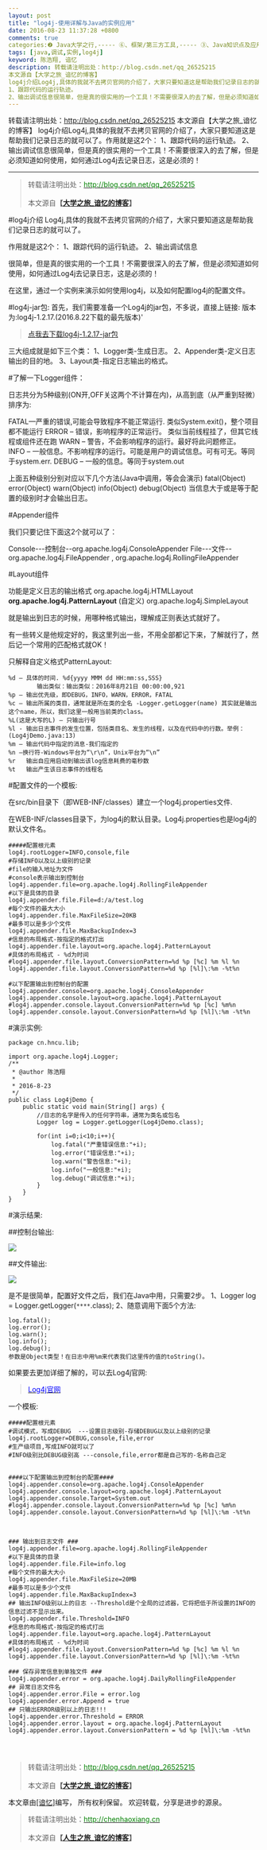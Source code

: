 ```yaml
---
layout: post
title: "log4j-使用详解与Java的实例应用"
date: 2016-08-23 11:37:28 +0800
comments: true
categories:❷ Java大学之行,----- ⑥、框架/第三方工具,----- ③、Java知识点及应用
tags: [java,调试,实例,log4j]
keyword: 陈浩翔, 谙忆
description: 转载请注明出处：http://blog.csdn.net/qq_26525215
本文源自【大学之旅_谙忆的博客】
log4j介绍Log4j,具体的我就不去拷贝官网的介绍了，大家只要知道这是帮助我们记录日志的就可以了。作用就是这2个： 
1、跟踪代码的运行轨迹。 
2、输出调试信息很简单，但是真的很实用的一个工具！不需要很深入的去了解，但是必须知道如何使用，如何通过Log4j去记录日志，这是必须的！ 
---
```



转载请注明出处：http://blog.csdn.net/qq_26525215
本文源自【大学之旅_谙忆的博客】
log4j介绍Log4j,具体的我就不去拷贝官网的介绍了，大家只要知道这是帮助我们记录日志的就可以了。作用就是这2个： 
1、跟踪代码的运行轨迹。 
2、输出调试信息很简单，但是真的很实用的一个工具！不需要很深入的去了解，但是必须知道如何使用，如何通过Log4j去记录日志，这是必须的！
<!-- more -->
----------

<blockquote cite='陈浩翔'>
<p background-color='#D3D3D3'>转载请注明出处：<a href='http://blog.csdn.net/qq_26525215'><font color="green">http://blog.csdn.net/qq_26525215</font></a><br><br>
本文源自<strong>【<a href='http://blog.csdn.net/qq_26525215' target='_blank'>大学之旅_谙忆的博客</a>】</strong></p>
</blockquote>

#log4j介绍
Log4j,具体的我就不去拷贝官网的介绍了，大家只要知道这是帮助我们记录日志的就可以了。

作用就是这2个：
1、跟踪代码的运行轨迹。
2、输出调试信息

很简单，但是真的很实用的一个工具！不需要很深入的去了解，但是必须知道如何使用，如何通过Log4j去记录日志，这是必须的！

在这里，通过一个实例来演示如何使用log4j，以及如何配置log4j的配置文件。

#log4j-jar包:
首先，我们需要准备一个Log4j的jar包，不多说，直接上链接:
版本为:log4j-1.2.17.(2016.8.22下载的最先版本)'
<blockquote>
<a href='https://github.com/chenhaoxiang/Java/tree/master/log4j_jar' target='_blank'>点我去下载log4j-1.2.17-jar包</a>
</blockquote>

三大组成就是如下三个类：
1、Logger类-生成日志。
2、Appender类-定义日志输出的目的地。
3、Layout类-指定日志输出的格式。

#了解一下Logger组件：

 日志共分为5种级别(ON开,OFF关这两个不计算在内)，从高到底（从严重到轻微）排序为:
 
  FATAL—严重的错误,可能会导致程序不能正常运行. 类似System.exit()，整个项目都不能运行
  ERROR – 错误，影响程序的正常运行。           类似当前线程挂了，但其它线程或组件还在跑
  WARN – 警告，不会影响程序的运行。最好将此问题修正。
  INFO – 一般信息。不影响程序的运行。可能是用户的调试信息。可有可无。等同于system.err.
  DEBUG – 一般的信息。等同于system.out
  
上面五种级别分别对应以下几个方法(Java中调用，等会会演示)
  fatal(Object)
  error(Object)
  warn(Object)
  info(Object)
  debug(Object)
当信息大于或是等于配置的级别时才会输出日志。


#Appender组件

我们只要记住下面这2个就可以了：

Console---控制台--org.apache.log4j.ConsoleAppender
File---文件--org.apache.log4j.FileAppender , org.apache.log4j.RollingFileAppender

#Layout组件

 功能是定义日志的输出格式
  org.apache.log4j.HTMLLayout
  **org.apache.log4j.PatternLayout** (自定义)
  org.apache.log4j.SimpleLayout

就是输出到日志的时候，用哪种格式输出，理解成正则表达式就好了。

有一些转义是他规定好的，我这里列出一些，不用全部都记下来，了解就行了，然后记一个常用的匹配格式就OK！

只解释自定义格式PatternLayout:

```
%d – 具体的时间. %d{yyyy MMM dd HH:mm:ss,SSS}
		输出类似：输出类似：2016年8月21日 00:00:00,921
%p – 输出优先级，即DEBUG，INFO，WARN，ERROR，FATAL 
%c – 输出所属的类目，通常就是所在类的全名 -Logger.getLogger(name) 其实就是输出这个name，所以，我们这里一般用当前类的class。
%L(这是大写的L) — 只输出行号
%l - 输出日志事件的发生位置，包括类目名、发生的线程，以及在代码中的行数。举例：(Log4jDemo.java:13)
%m – 输出代码中指定的消息-我们指定的
%n —换行符-Windows平台为“\r\n”，Unix平台为“\n” 
%r   输出自应用启动到输出该log信息耗费的毫秒数 
%t   输出产生该日志事件的线程名
```


#配置文件的一个模板:

在src/bin目录下（即WEB-INF/classes）建立一个log4j.properties文件.

在WEB-INF/classes目录下，为log4j的默认目录。Log4j.properties也是log4j的默认文件名。

```
#####配置根元素
log4j.rootLogger=INFO,console,file
#存储INFO以及以上级别的记录
#file的输入地址为文件
#console表示输出到控制台
log4j.appender.file=org.apache.log4j.RollingFileAppender
#以下是具体的目录
log4j.appender.file.File=d:/a/test.log
#每个文件的最大大小
log4j.appender.file.MaxFileSize=20KB
#最多可以是多少个文件
log4j.appender.file.MaxBackupIndex=3
#信息的布局格式-按指定的格式打出
log4j.appender.file.layout=org.apache.log4j.PatternLayout
#具体的布局格式 - %d为时间
#log4j.appender.file.layout.ConversionPattern=%d %p [%c] %m %l %n
log4j.appender.file.layout.ConversionPattern=%d %p [%l]\:%m -%t%n 

#以下配置输出到控制台的配置
log4j.appender.console=org.apache.log4j.ConsoleAppender
log4j.appender.console.layout=org.apache.log4j.PatternLayout
#log4j.appender.console.layout.ConversionPattern=%d %p [%c] %m%n
log4j.appender.console.layout.ConversionPattern=%d %p [%l]\:%m -%t%n 
```


#演示实例:

```
package cn.hncu.lib;

import org.apache.log4j.Logger;
/**
 * @author 陈浩翔
 *
 * 2016-8-23
 */
public class Log4jDemo {
	public static void main(String[] args) {
		//日志的名字是传入的任何字符串，通常为类名或包名
		Logger log = Logger.getLogger(Log4jDemo.class);
		
		for(int i=0;i<10;i++){
			log.fatal("严重错误信息:"+i);
			log.error("错误信息:"+i);
			log.warn("警告信息:"+i);
			log.info("一般信息:"+i);
			log.debug("调试信息:"+i);
		}
	}
}

```

#演示结果:

##控制台输出:

![](http://img.blog.csdn.net/20160823112923649)

##文件输出:

![](http://img.blog.csdn.net/20160823113005761)



是不是很简单，配置好文件之后，我们在Java中用，只需要2步。
1、Logger log = Logger.getLogger(`****`.class);
2、随意调用下面5个方法:
```
log.fatal();
log.error();
log.warn();
log.info();
log.debug();
参数是Object类型！在日志中用%m来代表我们这里传的值的toString()。
```

如果要去更加详细了解的，可以去Log4j官网:

<blockquote cite='陈浩翔'>
<p background-color='#D3D3D3'><a href='https://logging.apache.org/log4j/1.2/'><font color="blue">Log4j官网</font></a></p>
</blockquote>


一个模板:

```
#####配置根元素
#调试模式，写成DEBUG  ---设置日志级别-存储DEBUG以及以上级别的记录
log4j.rootLogger=DEBUG,console,file,error
#生产级项目,写成INFO就可以了
#INFO级别比DEBUG级别高 ---console,file,error都是自己写的-名称自己定


####以下配置输出到控制台的配置####
log4j.appender.console=org.apache.log4j.ConsoleAppender
log4j.appender.console.layout=org.apache.log4j.PatternLayout
log4j.appender.console.Target=System.out
#log4j.appender.console.layout.ConversionPattern=%d %p [%c] %m%n
log4j.appender.console.layout.ConversionPattern=%d %p [%l]\:%m -%t%n



### 输出到日志文件 ###
log4j.appender.file=org.apache.log4j.RollingFileAppender
#以下是具体的目录
log4j.appender.file.File=info.log
#每个文件的最大大小
log4j.appender.file.MaxFileSize=20MB
#最多可以是多少个文件
log4j.appender.file.MaxBackupIndex=3
## 输出INFO级别以上的日志 --Threshold是个全局的过滤器，它将把低于所设置的INFO的信息过滤不显示出来。
log4j.appender.file.Threshold=INFO
#信息的布局格式-按指定的格式打出
log4j.appender.file.layout=org.apache.log4j.PatternLayout
#具体的布局格式 - %d为时间
#log4j.appender.file.layout.ConversionPattern=%d %p [%c] %m %l %n
log4j.appender.file.layout.ConversionPattern=%d %p [%l]\:%m -%t%n

### 保存异常信息到单独文件 ###
log4j.appender.error = org.apache.log4j.DailyRollingFileAppender
## 异常日志文件名
log4j.appender.error.File = error.log
log4j.appender.error.Append = true
## 只输出ERROR级别以上的日志!!!
log4j.appender.error.Threshold = ERROR
log4j.appender.error.layout = org.apache.log4j.PatternLayout
log4j.appender.error.layout.ConversionPattern = %d %p [%l]\:%m -%t%n




```



<blockquote cite='陈浩翔'>
<p background-color='#D3D3D3'>转载请注明出处：<a href='http://blog.csdn.net/qq_26525215'><font color="green">http://blog.csdn.net/qq_26525215</font></a><br><br>
本文源自<strong>【<a href='http://blog.csdn.net/qq_26525215' target='_blank'>大学之旅_谙忆的博客</a>】</strong></p>
</blockquote>

本文章由<a href="http://chenhaoxiang.cn/">[谙忆]</a>编写， 所有权利保留。 
欢迎转载，分享是进步的源泉。
<blockquote cite='陈浩翔'>
<p background-color='#D3D3D3'>转载请注明出处：<a href='http://chenhaoxiang.cn'><font color="green">http://chenhaoxiang.cn</font></a><br><br>
本文源自<strong>【<a href='http://chenhaoxiang.cn' target='_blank'>人生之旅_谙忆的博客</a>】</strong></p>
</blockquote>

